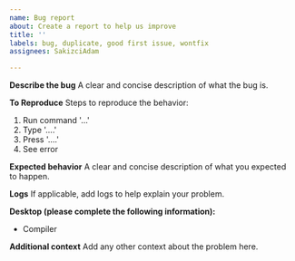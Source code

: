 ```yaml
---
name: Bug report
about: Create a report to help us improve
title: ''
labels: bug, duplicate, good first issue, wontfix
assignees: SakizciAdam

---
```


**Describe the bug**
A clear and concise description of what the bug is.

**To Reproduce**
Steps to reproduce the behavior:
1. Run command '...'
2. Type '....'
3. Press '....'
4. See error

**Expected behavior**
A clear and concise description of what you expected to happen.

**Logs**
If applicable, add logs to help explain your problem.

**Desktop (please complete the following information):**
 - Compiler

**Additional context**
Add any other context about the problem here.
